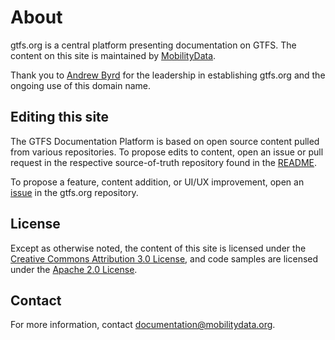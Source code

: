 # About

gtfs.org is a central platform presenting documentation on GTFS. The content on this site is maintained by [MobilityData](https://mobilitydata.org/).

Thank you to [Andrew Byrd](https://www.linkedin.com/in/byrdandrew) for the leadership in establishing gtfs.org and the ongoing use of this domain name.

## Editing this site

The GTFS Documentation Platform is based on open source content pulled from various repositories. To propose edits to content, open an issue or pull request in the respective source-of-truth repository found in the [README](https://github.com/MobilityData/gtfs.org/blob/master/README.md).

To propose a feature, content addition, or UI/UX improvement, open an [issue](https://github.com/MobilityData/gtfs.org/issues/new) in the gtfs.org repository.

## License

Except as otherwise noted, the content of this site is licensed under the [Creative Commons Attribution 3.0 License](https://creativecommons.org/licenses/by/3.0/), and code samples are licensed under the [Apache 2.0 License](https://www.apache.org/licenses/LICENSE-2.0).

## Contact

For more information, contact [documentation@mobilitydata.org](mailto:documentation@mobilitydata.org).
